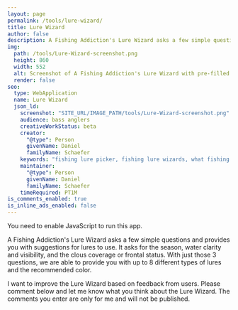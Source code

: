 ```yaml
---
layout: page
permalink: /tools/lure-wizard/
title: Lure Wizard
author: false
description: A Fishing Addiction's Lure Wizard asks a few simple questions and provides you with suggestions for lures to use. It asks for the season, water clarity and visibility, and the clous coverage or frontal status. With just those 3 questions, we are able to provide you with up to 8 different types of lures and the recommended color.
img:
  path: /tools/Lure-Wizard-screenshot.png
  height: 860
  width: 552
  alt: Screenshot of A Fishing Addiction's Lure Wizard with pre-filled answers
  render: false
seo:
  type: WebApplication
  name: Lure Wizard
  json_ld:
    screenshot: "SITE_URL/IMAGE_PATH/tools/Lure-Wizard-screenshot.png"
    audience: bass anglers
    creativeWorkStatus: beta
    creator:
      "@type": Person
      givenName: Daniel
      familyName: Schaefer
    keywords: "fishing lure picker, fishing lure wizards, what fishing lure to use"
    maintainer:
      "@type": Person
      givenName: Daniel
      familyName: Schaefer
    timeRequired: PT1M
is_comments_enabled: true
is_inline_ads_enabled: false
---
```

<noscript> You need to enable JavaScript to run this app. </noscript>
<div id="LurePicker"></div>

A Fishing Addiction's Lure Wizard asks a few simple questions and provides you with suggestions for lures to use. It asks for the season, water clarity and visibility, and the clous coverage or frontal status. With just those 3 questions, we are able to provide you with up to 8 different types of lures and the recommended color.

I want to improve the Lure Wizard based on feedback from users. Please comment below and let me know what you think about the Lure Wizard. The comments you enter are only for me and will not be published.